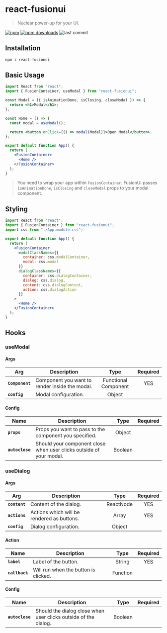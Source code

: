 # react-fusionui

> Nuclear power-up for your UI.

[![npm](https://img.shields.io/npm/v/react-fusionui.svg)](https://www.npmjs.com/package/react-fusionui) [![npm downloads](https://img.shields.io/npm/dt/react-fusionui.svg)](https://www.npmjs.com/package/react-fusionui) ![last commit](https://img.shields.io/github/last-commit/ozanbolel/react-fusionui.svg)

## **Installation**

```bash
npm i react-fusionui
```

## **Basic Usage**

```jsx
import React from "react";
import { FusionContainer, useModal } from "react-fusionui";

const Modal = ({ isAnimationDone, isClosing, closeModal }) => {
  return <h1>Modal</h1>;
};

const Home = () => {
  const modal = useModal();

  return <button onClick={() => modal(Modal)}>Open Modal</button>;
};

export default function App() {
  return (
    <FusionContainer>
      <Home />
    </FusionContainer>
  );
}
```

> You need to wrap your app within `FusionContainer`.
> FusionUI passes `isAnimationDone`, `isClosing` and `closeModal` props to your modal component.

## **Styling**

```jsx
import React from "react";
import { FusionContainer } from "react-fusionui";
import css from "./App.module.css";

export default function App() {
  return (
    <FusionContainer
      modalClassNames={{
        container: css.modalContainer,
        modal: css.modal
      }}
      dialogClassNames={{
        container: css.dialogContainer,
        dialog: css.dialog,
        content: css.dialogContent,
        action: css.dialogAction
      }}
    >
      <Home />
    </FusionContainer>
  );
}
```

## **Hooks**

### **useModal**

#### Args

| Arg             | Description                                    |         Type         | Required |
| --------------- | ---------------------------------------------- | :------------------: | :------: |
| **`Component`** | Component you want to render inside the modal. | Functional Component |   YES    |
| **`config`**    | Modal configuration.                           |        Object        |          |

#### Config

| Name            | Description                                                         |  Type   | Required |
| --------------- | ------------------------------------------------------------------- | :-----: | :------: |
| **`props`**     | Props you want to pass to the component you specified.              | Object  |          |
| **`autoclose`** | Should your component close when user clicks outside of your modal. | Boolean |          |

### **useDialog**

#### Args

| Arg           | Description                                |   Type    | Required |
| ------------- | ------------------------------------------ | :-------: | :------: |
| **`content`** | Content of the dialog.                     | ReactNode |   YES    |
| **`actions`** | Actions which will be rendered as buttons. |   Array   |   YES    |
| **`config`**  | Dialog configuration.                      |  Object   |          |

#### Action

| Name           | Description                          |   Type   | Required |
| -------------- | ------------------------------------ | :------: | :------: |
| **`label`**    | Label of the button.                 |  String  |   YES    |
| **`callback`** | Will run when the button is clicked. | Function |          |

#### Config

| Name            | Description                                                     |  Type   | Required |
| --------------- | --------------------------------------------------------------- | :-----: | :------: |
| **`autoclose`** | Should the dialog close when user clicks outside of the dialog. | Boolean |          |
